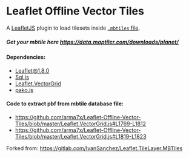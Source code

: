 # Leaflet Offline Vector Tiles

A [LeafletJS](http://www.leafletjs.com) plugin to load tilesets inside [`.mbtiles` file](https://github.com/mapbox/mbtiles-spec).

##### Get your mbtile here https://data.maptiler.com/downloads/planet/

#### Dependencies:
- [Leaflet@1.8.0](https://github.com/Leaflet/Leaflet/)
- [Sql.js](https://github.com/sql-js/sql.js/)
- [Leaflet.VectorGrid](https://github.com/Leaflet/Leaflet.VectorGrid)
- [pako.js](https://github.com/nodeca/pako)

#### Code to extract pbf from mbtile database file:
- https://github.com/arma7x/Leaflet-Offline-Vector-Tiles/blob/master/Leaflet.VectorGrid.js#L1769-L1812
- https://github.com/arma7x/Leaflet-Offline-Vector-Tiles/blob/master/Leaflet.VectorGrid.js#L1819-L1823

Forked from: https://gitlab.com/IvanSanchez/Leaflet.TileLayer.MBTiles
